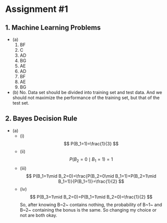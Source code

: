 # Assignment #1

## 1. Machine Learning Problems
- (a)
    1. BF
    1. C
    1. AD
    1. BG
    1. AE
    1. AD
    1. BF
    1. AE
    1. BG
- (b)
    No. Data set should be divided into training set and test data. And we should not maximize the performance of the training set, but that of the test set.

## 2. Bayes Decision Rule
- (a)
    - (i)
        $$
        P(B_1=1)=\frac{1}{3}
        $$
    - (ii)
        $$
        P(B_2=0\mid B_1=1)=1
        $$
    - (iii)
        $$
        P(B_1=1\mid B_2=0)=\frac{P(B_2=0\mid B_1=1)+P(B_2=1\mid B_1=1)}{P(B_1=1)}=\frac{1}{2}
        $$
    - (iv)
        $$
        P(B_3=1\mid B_2=0)=P(B_1=1\mid B_2=0)=\frac{1}{2}
        $$
        So, after knowing B~2~ contains nothing, the probability of B~1~ and B~2~ containing the bonus is the same. So changing my choice or not are both okay.